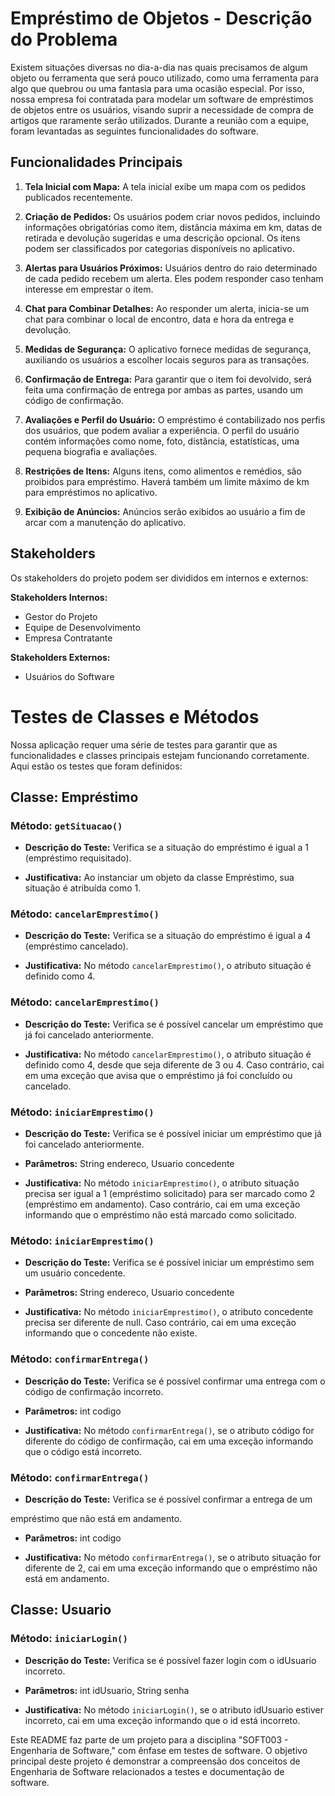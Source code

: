 # Empréstimo de Objetos - Descrição do Problema

Existem situações diversas no dia-a-dia nas quais precisamos de algum objeto ou ferramenta que será pouco utilizado, como uma ferramenta para algo que quebrou ou uma fantasia para uma ocasião especial. Por isso, nossa empresa foi contratada para modelar um software de empréstimos de objetos entre os usuários, visando suprir a necessidade de compra de artigos que raramente serão utilizados. Durante a reunião com a equipe, foram levantadas as seguintes funcionalidades do software.

## Funcionalidades Principais

1. **Tela Inicial com Mapa:** A tela inicial exibe um mapa com os pedidos publicados recentemente.

2. **Criação de Pedidos:** Os usuários podem criar novos pedidos, incluindo informações obrigatórias como item, distância máxima em km, datas de retirada e devolução sugeridas e uma descrição opcional. Os itens podem ser classificados por categorias disponíveis no aplicativo.

3. **Alertas para Usuários Próximos:** Usuários dentro do raio determinado de cada pedido recebem um alerta. Eles podem responder caso tenham interesse em emprestar o item.

4. **Chat para Combinar Detalhes:** Ao responder um alerta, inicia-se um chat para combinar o local de encontro, data e hora da entrega e devolução.

5. **Medidas de Segurança:** O aplicativo fornece medidas de segurança, auxiliando os usuários a escolher locais seguros para as transações.

6. **Confirmação de Entrega:** Para garantir que o item foi devolvido, será feita uma confirmação de entrega por ambas as partes, usando um código de confirmação.

7. **Avaliações e Perfil do Usuário:** O empréstimo é contabilizado nos perfis dos usuários, que podem avaliar a experiência. O perfil do usuário contém informações como nome, foto, distância, estatísticas, uma pequena biografia e avaliações.

8. **Restrições de Itens:** Alguns itens, como alimentos e remédios, são proibidos para empréstimo. Haverá também um limite máximo de km para empréstimos no aplicativo.

9. **Exibição de Anúncios:** Anúncios serão exibidos ao usuário a fim de arcar com a manutenção do aplicativo.

## Stakeholders

Os stakeholders do projeto podem ser divididos em internos e externos:

**Stakeholders Internos:**
- Gestor do Projeto
- Equipe de Desenvolvimento
- Empresa Contratante

**Stakeholders Externos:**
- Usuários do Software

# Testes de Classes e Métodos

Nossa aplicação requer uma série de testes para garantir que as funcionalidades e classes principais estejam funcionando corretamente. Aqui estão os testes que foram definidos:

## Classe: Empréstimo

### Método: `getSituacao()`

- **Descrição do Teste:** Verifica se a situação do empréstimo é igual a 1 (empréstimo requisitado).

- **Justificativa:** Ao instanciar um objeto da classe Empréstimo, sua situação é atribuída como 1.

### Método: `cancelarEmprestimo()`

- **Descrição do Teste:** Verifica se a situação do empréstimo é igual a 4 (empréstimo cancelado).

- **Justificativa:** No método `cancelarEmprestimo()`, o atributo situação é definido como 4.

### Método: `cancelarEmprestimo()`

- **Descrição do Teste:** Verifica se é possível cancelar um empréstimo que já foi cancelado anteriormente.

- **Justificativa:** No método `cancelarEmprestimo()`, o atributo situação é definido como 4, desde que seja diferente de 3 ou 4. Caso contrário, cai em uma exceção que avisa que o empréstimo já foi concluído ou cancelado.

### Método: `iniciarEmprestimo()`

- **Descrição do Teste:** Verifica se é possível iniciar um empréstimo que já foi cancelado anteriormente.

- **Parâmetros:** String endereco, Usuario concedente

- **Justificativa:** No método `iniciarEmprestimo()`, o atributo situação precisa ser igual a 1 (empréstimo solicitado) para ser marcado como 2 (empréstimo em andamento). Caso contrário, cai em uma exceção informando que o empréstimo não está marcado como solicitado.

### Método: `iniciarEmprestimo()`

- **Descrição do Teste:** Verifica se é possível iniciar um empréstimo sem um usuário concedente.

- **Parâmetros:** String endereco, Usuario concedente

- **Justificativa:** No método `iniciarEmprestimo()`, o atributo concedente precisa ser diferente de null. Caso contrário, cai em uma exceção informando que o concedente não existe.

### Método: `confirmarEntrega()`

- **Descrição do Teste:** Verifica se é possível confirmar uma entrega com o código de confirmação incorreto.

- **Parâmetros:** int codigo

- **Justificativa:** No método `confirmarEntrega()`, se o atributo código for diferente do código de confirmação, cai em uma exceção informando que o código está incorreto.

### Método: `confirmarEntrega()`

- **Descrição do Teste:** Verifica se é possível confirmar a entrega de um

 empréstimo que não está em andamento.

- **Parâmetros:** int codigo

- **Justificativa:** No método `confirmarEntrega()`, se o atributo situação for diferente de 2, cai em uma exceção informando que o empréstimo não está em andamento.

## Classe: Usuario

### Método: `iniciarLogin()`

- **Descrição do Teste:** Verifica se é possível fazer login com o idUsuario incorreto.

- **Parâmetros:** int idUsuario, String senha

- **Justificativa:** No método `iniciarLogin()`, se o atributo idUsuario estiver incorreto, cai em uma exceção informando que o id está incorreto.

Este README faz parte de um projeto para a disciplina "SOFT003 - Engenharia de Software," com ênfase em testes de software. O objetivo principal deste projeto é demonstrar a compreensão dos conceitos de Engenharia de Software relacionados a testes e documentação de software.

